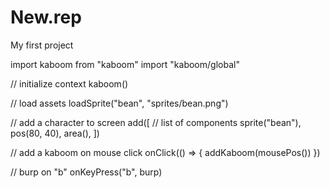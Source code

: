 # New.rep
My first project 


import kaboom from "kaboom"
import "kaboom/global"

// initialize context
kaboom()

// load assets
loadSprite("bean", "sprites/bean.png")

// add a character to screen
add([
	// list of components
	sprite("bean"),
	pos(80, 40),
	area(),
])

// add a kaboom on mouse click
onClick(() => {
	addKaboom(mousePos())
})

// burp on "b"
onKeyPress("b", burp)